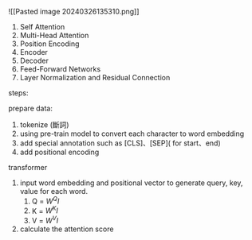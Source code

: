 ![[Pasted image 20240326135310.png]]
1. Self Attention
2. Multi-Head Attention
3. Position Encoding
4. Encoder
5. Decoder
6. Feed-Forward Networks
7. Layer Normalization and Residual Connection

steps:

prepare data:
1. tokenize (斷詞)
2. using pre-train model to convert each character to word embedding
3. add special annotation such as \[CLS\]、\[SEP\]( for start、end)
4. add positional encoding

transformer
1. input word embedding and positional vector to generate query, key, value for each word.
	1. Q =  $W^QI$
	2. K =  $W^KI$
	3. V =  $W^VI$
2. calculate the attention score